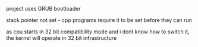 project uses GRUB bootloader

stack pointer not set - cpp programs require it to be set before they can run

as cpu starts in 32 bit compatibility mode and i dont know how to switch it, the kernel will operate in 32 bit infrastructure